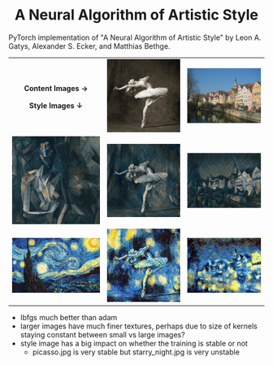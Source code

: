 <h1 align="center">A Neural Algorithm of Artistic Style</h1>
PyTorch implementation of "A Neural Algorithm of Artistic Style" by Leon A. Gatys, Alexander S. Ecker, and Matthias Bethge.

<div align="center">
  <table>
    <tr>
      <th align="center">
        Content Images →
        <br><br>
        Style Images ↓
      </th>
      <td><img src="input/content/ballerina.jpg" width="300px"></td>
      <td><img src="input/content/tubingen.jpg" width="300px"></td>
    </tr>
    <tr>
      <td><img src="input/style/picasso.jpg" width="300px"></td>
      <td><img src="output/05_10_2023/13_48_08_lbfgs/ballerina-picasso.png" width="300px"></td>
      <td><img src="output/05_10_2023/14_49_57/tubingen-picasso.png" width="300px"></td>
    </tr>
    <tr>
      <td><img src="input/style/starry_night.jpg" width="300px"></td>
      <td><img src="output/05_10_2023/15_46_12/ballerina-starry_night.png" width="300px"></td>
      <td><img src="output/05_10_2023/14_12_06/tubingen-starry_night.png" width="300px"></td>
    </tr>
  </table>
</div>

- lbfgs much better than adam
- larger images have much finer textures, perhaps due to size of kernels staying constant between small vs large images?
- style image has a big impact on whether the training is stable or not
  - picasso.jpg is very stable but starry_night.jpg is very unstable
